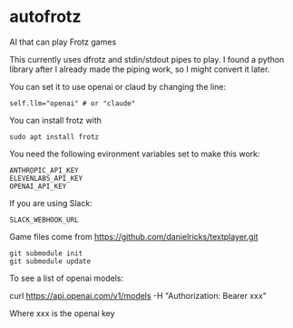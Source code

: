 # autofrotz
AI that can play Frotz games

This currently uses dfrotz and stdin/stdout pipes to play. I found a python library after I already made the piping work, so I might convert it later.

You can set it to use openai or claud by changing the line:
```
self.llm="openai" # or "claude"
```

You can install frotz with
```
sudo apt install frotz
```
You need the following evironment variables set to make this work:

```
ANTHROPIC_API_KEY
ELEVENLABS_API_KEY
OPENAI_API_KEY
```

If you are using Slack:
```
SLACK_WEBHOOK_URL
```

Game files come from https://github.com/danielricks/textplayer.git

```
git submodule init
git submodule update
```

To see a list of openai models:

curl https://api.openai.com/v1/models   -H "Authorization: Bearer xxx"

Where xxx is the openai key